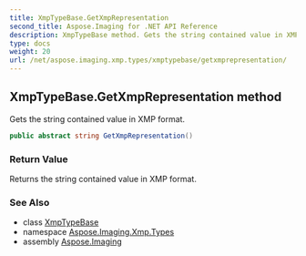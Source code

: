```yaml
---
title: XmpTypeBase.GetXmpRepresentation
second_title: Aspose.Imaging for .NET API Reference
description: XmpTypeBase method. Gets the string contained value in XMP format
type: docs
weight: 20
url: /net/aspose.imaging.xmp.types/xmptypebase/getxmprepresentation/
---
```

## XmpTypeBase.GetXmpRepresentation method

Gets the string contained value in XMP format.

```csharp
public abstract string GetXmpRepresentation()
```

### Return Value

Returns the string contained value in XMP format.

### See Also

* class [XmpTypeBase](../)
* namespace [Aspose.Imaging.Xmp.Types](../../xmptypebase/)
* assembly [Aspose.Imaging](../../../)


